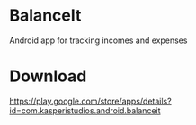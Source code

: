 # BalanceIt
Android app for tracking incomes and expenses

# Download
https://play.google.com/store/apps/details?id=com.kasperistudios.android.balanceit
